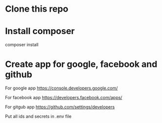 # Clone this repo

# Install composer
composer install

# Create app for google, facebook and github
For google app
https://console.developers.google.com/

For facebook app
https://developers.facebook.com/apps/

For gitgub app
https://github.com/settings/developers

Put all ids and secrets in .env file
